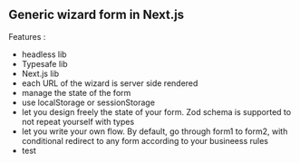 ## Generic wizard form in Next.js

Features :

- headless lib
- Typesafe lib
- Next.js lib
- each URL of the wizard is server side rendered
- manage the state of the form
- use localStorage or sessionStorage
- let you design freely the state of your form. Zod schema is supported to not repeat yourself with types
- let you write your own flow. By default, go through form1 to form2, with conditional redirect to any form according to your busineess rules
- test